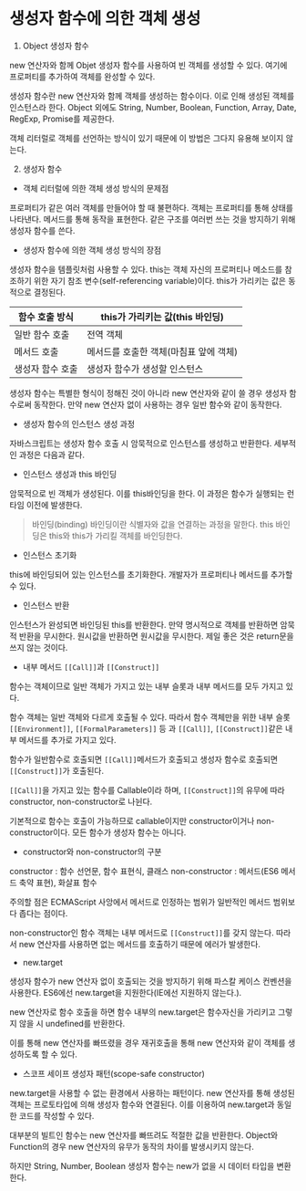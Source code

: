 # 생성자 함수에 의한 객체 생성

1. Object 생성자 함수

new 연산자와 함께 Objet 생성자 함수를 사용하여 빈 객체를 생성할 수 있다. 여기에 프로퍼티를 추가하여 객체를 완성할 수 있다. 

생성자 함수란 new 연산자와 함께 객체를 생성하는 함수이다. 이로 인해 생성된 객체를 인스턴스라 한다. Object 외에도 String, Number, Boolean, Function, Array, Date, RegExp, Promise를 제공한다. 

객체 리터럴로 객체를 선언하는 방식이 있기 때문에 이 방법은 그다지 유용해 보이지 않는다.

2. 생성자 함수

- 객체 리터럴에 의한 객체 생성 방식의 문제점

프로퍼티가 같은 여러 객체를 만들어야 할 때 불편하다. 객체는 프로퍼티를 통해 상태를 나타낸다. 메서드를 통해 동작을 표현한다. 같은 구조를 여러번 쓰는 것을 방지하기 위해 생성자 함수를 쓴다.

- 생성자 함수에 의한 객체 생성 방식의 장점

생성자 함수을 템플릿처럼 사용할 수 있다. this는 객체 자신의 프로퍼티나 메소드를 참조하기 위한 자기 참조 변수(self-referencing variable)이다. this가 가리키는 값은 동적으로 결정된다.

|함수 호출 방식|this가 가리키는 값(this 바인딩)|
|--|--|
|일반 함수 호출|전역 객체|
|메서드 호출|메서드를 호출한 객체(마침표 앞에 객체)|
|생성자 함수 호출|생성자 함수가 생성할 인스턴스|

생성자 함수는 특별한 형식이 정해진 것이 아니라 new 연산자와 같이 쓸 경우 생성자 함수로써 동작한다. 만약 new 연산자 없이 사용하는 경우 일반 함수와 같이 동작한다.

- 생성자 함수의 인스턴스 생성 과정

자바스크립트는 생성자 함수 호출 시 암묵적으로 인스턴스를 생성하고 반환한다. 세부적인 과정은 다음과 같다.

+ 인스턴스 생성과 this 바인딩

암묵적으로 빈 객체가 생성된다. 이를 this바인딩을 한다. 이 과정은 함수가 실행되는 런타임 이전에 발생한다.

> 바인딩(binding)
    바인딩이란 식별자와 값을 연결하는 과정을 말한다. this 바인딩은 this와 this가 가리킬 객체를 바인딩한다.

+ 인스턴스 초기화

this에 바인딩되어 있는 인스턴스를 초기화한다. 개발자가 프로퍼티나 메서드를 추가할 수 있다.

+ 인스턴스 반환

인스턴스가 완성되면 바인딩된 this를 반환한다. 만약 명시적으로 객체를 반환하면 암묵적 반환을 무시한다. 원시값을 반환하면 원시값을 무시한다. 제일 좋은 것은 return문을 쓰지 않는 것이다.

- 내부 메서드 `[[Call]]`과 `[[Construct]]`

함수는 객체이므로 일반 객체가 가지고 있는 내부 슬롯과 내부 메서드를 모두 가지고 있다.

함수 객체는 일반 객체와 다르게 호출될 수 있다. 따라서 함수 객체만을 위한 내부 슬롯 `[[Environment]]`, `[[FormalParameters]]` 등 과 `[[Call]]`, `[[Construct]]`같은 내부 메서드를 추가로 가지고 있다.

함수가 일반함수로 호출되면 `[[Call]]`메서드가 호출되고 생성자 함수로 호출되면 `[[Construct]]`가 호출된다.

`[[Call]]`을 가지고 있는 함수를 Callable이라 하며, `[[Construct]]`의 유무에 따라 constructor, non-constructor로 나뉜다. 

기본적으로 함수는 호출이 가능하므로 callable이지만 constructor이거나 non-constructor이다. 모든 함수가 생성자 함수는 아니다.

- constructor와 non-constructor의 구분

constructor : 함수 선언문, 함수 표현식, 클래스
non-constructor : 메서드(ES6 메서드 축약 표현), 화살표 함수

주의할 점은 ECMAScript 사앙에서 메서드로 인정하는 범위가 일반적인 메서드 범위보다 좁다는 점이다.

non-constructor인 함수 객체는 내부 메서드로 ``[[Construct]]``를 갖지 않는다. 따라서 new 연산자를 사용하면 없는 메서드를 호출하기 때문에 에러가 발생한다.

- new.target

생성자 함수가 new 연산자 없이 호출되는 것을 방지하기 위해 파스칼 케이스 컨벤션을 사용한다. ES6에선 new.target을 지원한다(IE에선 지원하지 않는다.).

new 연산자로 함수 호출을 하면 함수 내부의 new.target은 함수자신을 가리키고 그렇지 않을 시 undefined를 반환한다.

이를 통해 new 연산자를 빠뜨렸을 경우 재귀호출을 통해 new 연산자와 같이 객체를 생성하도록 할 수 있다.

- 스코프 세이프 생성자 패턴(scope-safe constructor)

new.target을 사용할 수 없는 환경에서 사용하는 패턴이다. new 연산자를 통해 생성된 객체는 프로토타입에 의해 생성자 함수와 연결된다. 이를 이용하여 new.target과 동일한 코드를 작성할 수 있다. 

대부분의 빌트인 함수는 new 연산자를 빠뜨려도 적절한 값을 반환한다. Object와 Function의 경우 new 연산자의 유무가 동작의 차이를 발생시키지 않는다.

하지만 String, Number, Boolean 생성자 함수는 new가 없을 시 데이터 타입을 변환한다.







